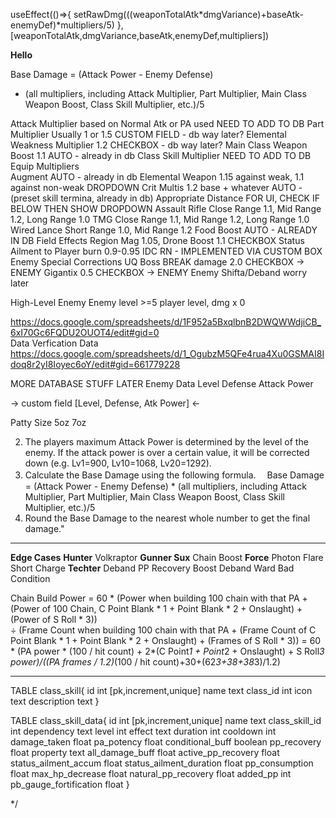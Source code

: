 useEffect(()=>{
	setRawDmg(((weaponTotalAtk*dmgVariance)+baseAtk-enemyDef)*multipliers/5)
},[weaponTotalAtk,dmgVariance,baseAtk,enemyDef,multipliers])

**Hello**


																												


Base Damage = (Attack Power - Enemy Defense)
* (all multipliers, including Attack Multiplier, Part Multiplier, Main Class Weapon Boost, Class Skill Multiplier, etc.)/5

Attack Multiplier 				based on Normal Atk or PA used						NEED TO ADD TO DB
Part Multiplier					Usually 1 or 1.5 									CUSTOM FIELD - db way later?
Elemental Weakness Multiplier	1.2 												CHECKBOX - db way later?
Main Class Weapon Boost			1.1 												AUTO - already in db
Class Skill Multiplier 																NEED TO ADD TO DB
Equip Multipliers																	
	Augment																			AUTO - already in db
	Elemental Weapon 			1.15 against weak, 1.1 against non-weak				DROPDOWN
Crit Multis 					1.2 base + whatever									AUTO - (preset skill termina, already in db)
Appropriate Distance 																FOR UI, CHECK IF BELOW THEN SHOW DROPDOWN
	Assault Rifle				Close Range 1.1, Mid Range 1.2, Long Range 1.0
	TMG							Close Range 1.1, Mid Range 1.2, Long Range 1.0
	Wired Lance					Short Range 1.0, Mid Range 1.2
Food Boost																			AUTO - ALREADY IN DB
Field Effects 					Region Mag 1.05, Drone Boost 1.1					CHECKBOX
Status Ailment to Player 		burn 0.9-0.95										IDC RN - IMPLEMENTED VIA CUSTOM BOX
Enemy Special Corrections
	UQ Boss						BREAK damage 2.0									CHECKBOX -> ENEMY
	Gigantix					0.5													CHECKBOX -> ENEMY
	Enemy Shifta/Deband			worry later

High-Level Enemy 				Enemy level  >=5 player level, dmg x 0



https://docs.google.com/spreadsheets/d/1F952a5BxqlbnB2DWQWWdjiCB_6xI70Gc6FQDU2OUOT4/edit#gid=0																											
Data Verfication Data
https://docs.google.com/spreadsheets/d/1_OgubzM5QFe4rua4Xu0GSMAI8Idoq8r2yI8Ioyec6oY/edit#gid=661779228


MORE DATABASE STUFF 
LATER Enemy Data
	Level
	Defense
	Attack Power

-> custom field [Level, Defense, Atk Power] <-


Patty Size
	5oz
	7oz

2. The players maximum Attack Power is determined by the level of the enemy. If the attack power is over a certain value, it will be corrected down (e.g. Lv1=900, Lv10=1068, Lv20=1292).
3. Calculate the Base Damage using the following formula.
　Base Damage = (Attack Power - Enemy Defense) * (all multipliers, including Attack Multiplier, Part Multiplier, Main Class Weapon Boost, Class Skill Multiplier, etc.)/5
4. Round the Base Damage to the nearest whole number to get the final damage."		

___

**Edge Cases**
   **Hunter**		Volkraptor
   **Gunner Sux**	Chain Boost
   **Force**		Photon Flare Short Charge
   **Techter**		Deband PP Recovery Boost
					Deband Ward Bad Condition

Chain Build Power = 60 * (Power when building 100 chain with that PA + (Power of 100 Chain, C Point Blank * 1 + Point Blank * 2 + Onslaught) + (Power of S Roll * 3))										
÷ (Frame Count when building 100 chain with that PA + (Frame Count of C Point Blank * 1 + Point Blank * 2 + Onslaught) + (Frames of S Roll * 3))				= 60 * (PA power * (100 / hit count) + 2*(C Point*1 + Point*2 + Onslaught) + S Roll*3 power)/((PA frames / 1.2)*(100 / hit count)+30+(62*3+38+38*3)/1.2)	

___



TABLE class_skill{
  id int [pk,increment,unique]
  name text
  class_id int
  icon text
  description text
}

TABLE class_skill_data{
  id int [pk,increment,unique]
  name text
  class_skill_id int
  dependency text
  level int
  effect text
  duration int
  cooldown int 
  damage_taken float
  pa_potency float
  conditional_buff boolean
  pp_recovery float
  property text
  all_damage_buff float
  active_pp_recovery float
  status_ailment_accum float
  status_ailment_duration float
  pp_consumption float
  max_hp_decrease float
  natural_pp_recovery float
  added_pp int
  pb_gauge_fortification float
}










































*/